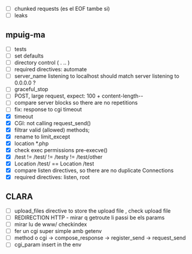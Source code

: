 - [ ] chunked requests (es el EOF tambe si)
- [ ] leaks

## mpuig-ma

- [ ] tests
- [ ] set defaults
- [ ] directory control ( . .. )
- [ ] required directives: automate
- [ ] server\_name listening to localhost should match server listening to 0.0.0.0 ?
- [ ] graceful\_stop
- [ ] POST, large request, expect: 100 + content-length--
- [ ] compare server blocks so there are no repetitions
- [ ] fix: response to cgi timeout
- [x] timeout
- [x] CGI: not calling request\_send()
- [x] filtrar valid (allowed) methods;
- [x] rename to limit\_except
- [x] location \*.php 
- [x] check exec permissions pre-execve()
- [x] /test != /test/ != /testy != /test/other
- [x] Location /test/ == Location /test
- [x] compare listen directives, so there are no duplicate Connections
- [x] required directives: listen, root

## CLARA

- [ ] upload\_files directive to store the upload file , check upload file
- [ ] REDIRECTION HTTP - mirar q getroute li passi be els params
- [ ] mirar lu de www/ checkindex
- [ ] fer un cgi super simple amb getenv
- [ ] method o cgi -> compose\_response -> register\_send -> request\_send
- [ ] cgi\_param insert in the env

